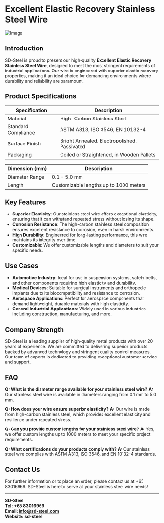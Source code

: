 # Excellent Elastic Recovery Stainless Steel Wire

![Image](https://github.com/user-attachments/assets/2567258e-e124-4816-932d-1809bd27ef0b)

## Introduction

SD-Steel is proud to present our high-quality **Excellent Elastic Recovery Stainless Steel Wire**, designed to meet the most stringent requirements of industrial applications. Our wire is engineered with superior elastic recovery properties, making it an ideal choice for demanding environments where durability and reliability are paramount.

## Product Specifications

| Specification          | Description                                                                 |
|------------------------|-----------------------------------------------------------------------------|
| Material               | High-Carbon Stainless Steel                                                 |
| Standard Compliance    | ASTM A313, ISO 3546, EN 10132-4                                             |
| Surface Finish         | Bright Annealed, Electropolished, Passivated                                |
| Packaging              | Coiled or Straightened, in Wooden Pallets                                   |

| Dimension (mm)         | Description                                                                 |
|------------------------|-----------------------------------------------------------------------------|
| Diameter Range         | 0.1 - 5.0 mm                                                                |
| Length                 | Customizable lengths up to 1000 meters                                      |

## Key Features

- **Superior Elasticity**: Our stainless steel wire offers exceptional elasticity, ensuring that it can withstand repeated stress without losing its shape.
- **Corrosion Resistance**: The high-carbon stainless steel composition ensures excellent resistance to corrosion, even in harsh environments.
- **High Durability**: Engineered for long-lasting performance, this wire maintains its integrity over time.
- **Customizable**: We offer customizable lengths and diameters to suit your specific needs.

## Use Cases

- **Automotive Industry**: Ideal for use in suspension systems, safety belts, and other components requiring high elasticity and durability.
- **Medical Devices**: Suitable for surgical instruments and orthopedic implants due to its biocompatibility and resistance to corrosion.
- **Aerospace Applications**: Perfect for aerospace components that demand lightweight, durable materials with high elasticity.
- **General Industrial Applications**: Widely used in various industries including construction, manufacturing, and more.

## Company Strength

SD-Steel is a leading supplier of high-quality metal products with over 20 years of experience. We are committed to delivering superior products backed by advanced technology and stringent quality control measures. Our team of experts is dedicated to providing exceptional customer service and support.

## FAQ

**Q: What is the diameter range available for your stainless steel wire?**
**A:** Our stainless steel wire is available in diameters ranging from 0.1 mm to 5.0 mm.

**Q: How does your wire ensure superior elasticity?**
**A:** Our wire is made from high-carbon stainless steel, which provides excellent elasticity and resilience under repeated stress.

**Q: Can you provide custom lengths for your stainless steel wire?**
**A:** Yes, we offer custom lengths up to 1000 meters to meet your specific project requirements.

**Q: What certifications do your products comply with?**
**A:** Our stainless steel wire complies with ASTM A313, ISO 3546, and EN 10132-4 standards.

## Contact Us

For further information or to place an order, please contact us at +65 83016969. SD-Steel is here to serve all your stainless steel wire needs!

---

**SD-Steel**  
**Tel: +65 83016969**  
**Email: info@sd-steel.com**  
**Website:  sd-steel**